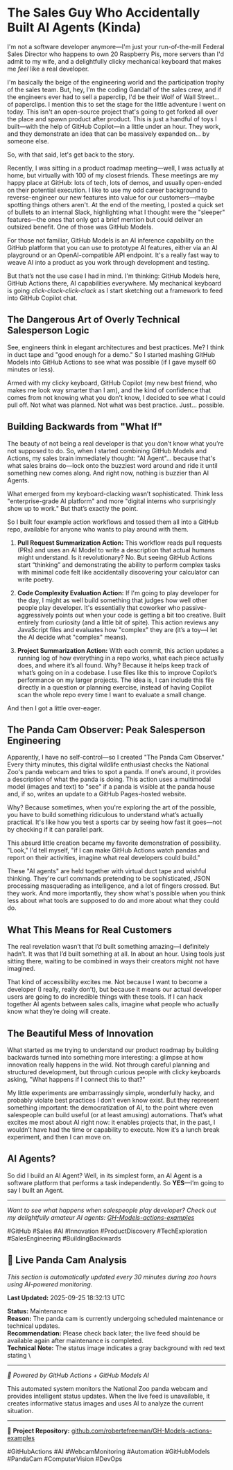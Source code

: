 # The Sales Guy Who Accidentally Built AI Agents (Kinda)

I'm not a software developer anymore—I'm just your run-of-the-mill Federal Sales Director who happens to own 20 Raspberry Pis, more servers than I'd admit to my wife, and a delightfully clicky mechanical keyboard that makes me *feel* like a real developer.

I'm basically the beige of the engineering world and the participation trophy of the sales team. But, hey, I'm the coding Gandalf of the sales crew, and if the engineers ever had to sell a paperclip, I'd be their Wolf of Wall Street... of paperclips. I mention this to set the stage for the little adventure I went on today. This isn't an open-source project that's going to get forked all over the place and spawn product after product. This is just a handful of toys I built—with the help of GitHub Copilot—in a little under an hour. They work, and they demonstrate an idea that can be massively expanded on... by someone else.

So, with that said, let's get back to the story.

Recently, I was sitting in a product roadmap meeting—well, I was actually at home, but virtually with 100 of my closest friends. These meetings are my happy place at GitHub: lots of tech, lots of demos, and usually open-ended on their potential execution. I like to use my odd career background to reverse-engineer our new features into value for our customers—maybe spotting things others aren't. At the end of the meeting, I posted a quick set of bullets to an internal Slack, highlighting what I thought were the "sleeper" features—the ones that only got a brief mention but could deliver an outsized benefit. One of those was GitHub Models.

For those not familiar, GitHub Models is an AI inference capability on the GitHub platform that you can use to prototype AI features, either via an AI playground or an OpenAI-compatible API endpoint. It's a really fast way to weave AI into a product as you work through development and testing.

But that’s not the use case I had in mind. I'm thinking: GitHub Models here, GitHub Actions there, AI capabilities everywhere. My mechanical keyboard is going *click-clack-click-clack* as I start sketching out a framework to feed into GitHub Copilot chat.

## The Dangerous Art of Overly Technical Salesperson Logic

See, engineers think in elegant architectures and best practices. Me? I think in duct tape and "good enough for a demo." So I started mashing GitHub Models into GitHub Actions to see what was possible (if I gave myself 60 minutes or less).

Armed with my clicky keyboard, GitHub Copilot (my new best friend, who makes me look way smarter than I am), and the kind of confidence that comes from not knowing what you don't know, I decided to see what I could pull off. Not what was planned. Not what was best practice. Just... possible.

## Building Backwards from "What If"

The beauty of not being a real developer is that you don’t know what you’re not supposed to do. So, when I started combining GitHub Models and Actions, my sales brain immediately thought: "AI Agent"... because that's what sales brains do—lock onto the buzziest word around and ride it until something new comes along. And right now, nothing is buzzier than AI Agents.

What emerged from my keyboard-clacking wasn’t sophisticated. Think less "enterprise-grade AI platform" and more "digital interns who surprisingly show up to work." But that’s exactly the point.

So I built four example action workflows and tossed them all into a GitHub repo, available for anyone who wants to play around with them.

1. **Pull Request Summarization Action:** This workflow reads pull requests (PRs) and uses an AI Model to write a description that actual humans might understand. Is it revolutionary? No. But seeing GitHub Actions start “thinking” and demonstrating the ability to perform complex tasks with minimal code felt like accidentally discovering your calculator can write poetry.

2. **Code Complexity Evaluation Action:** If I'm going to play developer for the day, I might as well build something that judges how well other people play developer. It's essentially that coworker who passive-aggressively points out when your code is getting a bit too creative. Built entirely from curiosity (and a little bit of spite). This action reviews any JavaScript files and evaluates how "complex" they are (it’s a toy—I let the AI decide what "complex" means).

3. **Project Summarization Action:** With each commit, this action updates a running log of how everything in a repo works, what each piece actually does, and where it’s all found. Why? Because it helps keep track of what’s going on in a codebase. I use files like this to improve Copilot’s performance on my larger projects. The idea is, I can include this file directly in a question or planning exercise, instead of having Copilot scan the whole repo every time I want to evaluate a small change.

And then I got a little over-eager.

## The Panda Cam Observer: Peak Salesperson Engineering

Apparently, I have no self-control—so I created "The Panda Cam Observer." Every thirty minutes, this digital wildlife enthusiast checks the National Zoo's panda webcam and tries to spot a panda. If one’s around, it provides a description of what the panda is doing. This action uses a multimodal model (images and text) to "see" if a panda is visible at the panda house and, if so, writes an update to a GitHub Pages-hosted website.

Why? Because sometimes, when you're exploring the art of the possible, you have to build something ridiculous to understand what’s actually practical. It's like how you test a sports car by seeing how fast it goes—not by checking if it can parallel park.

This absurd little creation became my favorite demonstration of possibility. "Look," I'd tell myself, "if I can make GitHub Actions watch pandas and report on their activities, imagine what real developers could build."

These "AI agents" are held together with virtual duct tape and wishful thinking. They're curl commands pretending to be sophisticated, JSON processing masquerading as intelligence, and a lot of fingers crossed. But they work. And more importantly, they show what's possible when you think less about what tools are supposed to do and more about what they could do.

## What This Means for Real Customers

The real revelation wasn’t that I’d built something amazing—I definitely hadn’t. It was that I’d built something at all. In about an hour. Using tools just sitting there, waiting to be combined in ways their creators might not have imagined.

That kind of accessibility excites me. Not because I want to become a developer (I really, really don’t), but because it means our actual developer users are going to do incredible things with these tools. If I can hack together AI agents between sales calls, imagine what people who actually know what they’re doing will create.

## The Beautiful Mess of Innovation

What started as me trying to understand our product roadmap by building backwards turned into something more interesting: a glimpse at how innovation really happens in the wild. Not through careful planning and structured development, but through curious people with clicky keyboards asking, "What happens if I connect this to that?"

My little experiments are embarrassingly simple, wonderfully hacky, and probably violate best practices I don’t even know exist. But they represent something important: the democratization of AI, to the point where even salespeople can build useful (or at least amusing) automations. That’s what excites me most about AI right now: it enables projects that, in the past, I wouldn’t have had the time or capability to execute. Now it’s a lunch break experiment, and then I can move on.

## AI Agents?

So did I build an AI Agent? Well, in its simplest form, an AI Agent is a software platform that performs a task independently. So **YES**—I’m going to say I built an Agent.

---

*Want to see what happens when salespeople play developer? Check out my delightfully amateur AI agents: [GH-Models-actions-examples](https://github.com/robertefreeman/GH-Models-actions-examples)*

#GitHub #Sales #AI #Innovation #ProductDiscovery #TechExploration #SalesEngineering #BuildingBackwards






























































































































































































































































































































































































































































































































































































































































































































































































































































































































































































































































































































































































































































































































































































































































































































































































































































































































































































































































































































































































































































## 🐼 Live Panda Cam Analysis

*This section is automatically updated every 30 minutes during zoo hours using AI-powered monitoring.*

**Last Updated:** 2025-09-25 18:32:13 UTC

**Status:** Maintenance  
**Reason:** The panda cam is currently undergoing scheduled maintenance or technical updates.  
**Recommendation:** Please check back later; the live feed should be available again after maintenance is completed.  
**Technical Note:** The status image indicates a gray background with red text stating \

---

*🤖 Powered by GitHub Actions + GitHub Models AI*

This automated system monitors the National Zoo panda webcam and provides intelligent status updates. When the live feed is unavailable, it creates informative status images and uses AI to analyze the current situation.

---

🔗 **Project Repository:** [github.com/robertefreeman/GH-Models-actions-examples](https://github.com/robertefreeman/GH-Models-actions-examples)

#GitHubActions #AI #WebcamMonitoring #Automation #GitHubModels #PandaCam #ComputerVision #DevOps
